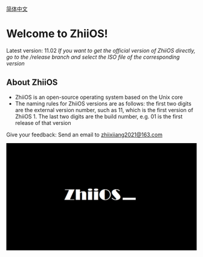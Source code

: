 [简体中文](./README.md)

# Welcome to ZhiiOS!

Latest version: 11.02 
*If you want to get the official version of ZhiiOS directly, go to the /release branch and select the ISO file of the corresponding version*

## About ZhiiOS

- ZhiiOS is an open-source operating system based on the Unix core
- The naming rules for ZhiiOS versions are as follows: the first two digits are the external version number, such as 11, which is the first version of ZhiiOS 1. The last two digits are the build number, e.g. 01 is the first release of that version 

Give your feedback: Send an email to zhiixiiang2021@163.com

![ZhiiOS 1](./ZhiiOS.png)

